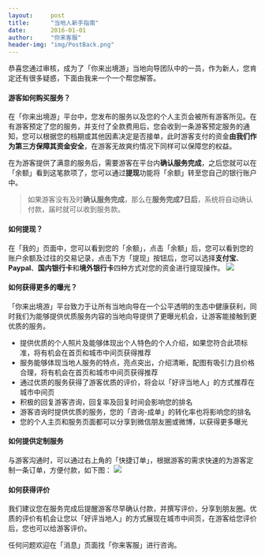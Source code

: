 ```yaml
---
layout:     post
title:      "当地人新手指南"
date:       2016-01-01
author:     "你来客服"
header-img: "img/PostBack.png"
---
```


恭喜您通过审核，成为了「你来出境游」当地向导团队中的一员，作为新人，您肯定还有很多疑惑，下面由我来一个一个帮您解答。

#### 游客如何购买服务？
在「你来出境游」平台中，您发布的服务以及您的个人主页会被所有游客所见。在有游客预定了您的服务，并支付了全款费用后，您会收到一条游客预定服务的通知，您可以根据您的档期或其他因素决定是否接单，此时游客支付的资金**由我们作为第三方保障其资金安全**，在游客无故爽约情况下同样可以保障您的权益。

在为游客提供了满意的服务后，需要游客在平台内**确认服务完成**，之后您就可以在「余额」看到这笔款项了，您可以通过**提现**功能将「余额」转至您自己的银行账户中。

> 如果游客没有及时**确认服务完成**，那么在**服务完成7日后**，系统将自动确认付款，届时就可以收到服务款。

#### 如何提现？
在「我的」页面中，您可以看到您的「余额」，点击「余额」后，您可以看到您的账户余额及过往的交易记录，点击下方「提现」按钮后，您可以选择**支付宝**、**Paypal**、**国内银行卡**和**境外银行卡**四种方式对您的资金进行提现操作。
![](http://ww4.sinaimg.cn/large/006tNbRwgw1fasu79a5ioj315o112wkt.jpg)

#### 如何获得更多的曝光？
「你来出境游」平台致力于让所有当地向导在一个公平透明的生态中健康获利，同时我们为能够提供优质服务内容的当地向导提供了更曝光机会，让游客能接触到更优质的服务。

* 提供优质的个人照片及能够体现出个人特色的个人介绍，如果您符合此项标准，将有机会在首页和城市中间页获得推荐
* 服务能够体现当地人服务的特点，亮点突出，介绍清晰，配图有吸引力且价格合理，将有机会在首页和城市中间页获得推荐
* 通过优质的服务获得了游客优质的评价，将会以「好评当地人」的方式推荐在城市中间页
* 积极的回复游客咨询，回复率及回复时间会影响您的排名
* 游客咨询时提供优质的服务，您的「咨询-成单」的转化率也将影响您的排名
* 您的个人主页和服务页面都可以分享到微信朋友圈或微博，以获得更多曝光

#### 如何提供定制服务
与游客沟通时，可以通过右上角的「快捷订单」，根据游客的需求快速的为游客定制一条订单，方便付款，如下图：
![](http://ww2.sinaimg.cn/large/006tNbRwgw1fasu5imd2lj30ku112whx.jpg)

#### 如何获得评价
我们建议您在服务完成后提醒游客尽早确认付款，并撰写评价，分享到朋友圈。优质的评价有机会让您以「好评当地人」的方式展现在城市中间页，在游客给您评价后，您也可以给游客评价。

任何问题欢迎在「消息」页面找「你来客服」进行咨询。